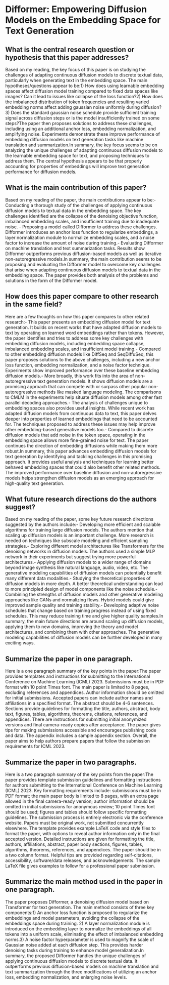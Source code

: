 # Difformer: Empowering Diffusion Models on the Embedding Space for Text   Generation

## What is the central research question or hypothesis that this paper addresses?

Based on my reading, the key focus of this paper is on studying the challenges of adapting continuous diffusion models to discrete textual data, particularly when generating text in the embedding space. The main hypotheses/questions appear to be:1) How does using learnable embedding spaces affect diffusion model training compared to fixed data spaces like images? Can it lead to issues like collapse of the loss function?2) How does the imbalanced distribution of token frequencies and resulting varied embedding norms affect adding gaussian noise uniformly during diffusion?3) Does the standard gaussian noise schedule provide sufficient training signal across diffusion steps or is the model insufficiently trained on some steps?The paper then proposes solutions to address these challenges, including using an additional anchor loss, embedding normalization, and amplifying noise. Experiments demonstrate these improve performance of embedding diffusion models on text generation tasks like machine translation and summarization.In summary, the key focus seems to be on analyzing the unique challenges of adapting continuous diffusion models to the learnable embedding space for text, and proposing techniques to address them. The central hypothesis appears to be that properly accounting for properties of embeddings will improve text generation performance for diffusion models.


## What is the main contribution of this paper?

Based on my reading of the paper, the main contributions appear to be:- Conducting a thorough study of the challenges of applying continuous diffusion models to textual data in the embedding space. The key challenges identified are the collapse of the denoising objective function, imbalanced embedding scales, and insufficient training due to inadequate noise. - Proposing a model called Difformer to address these challenges. Difformer introduces an anchor loss function to regularize embeddings, a layer normalization module to normalize embedding scales, and a noise factor to increase the amount of noise during training.- Evaluating Difformer on machine translation and text summarization tasks. Results show Difformer outperforms previous diffusion-based models as well as iterative non-autoregressive models.In summary, the main contribution seems to be proposing and evaluating the Difformer model to overcome key challenges that arise when adapting continuous diffusion models to textual data in the embedding space. The paper provides both analysis of the problems and solutions in the form of the Difformer model.


## How does this paper compare to other research in the same field?

Here are a few thoughts on how this paper compares to other related research:- This paper presents an embedding diffusion model for text generation. It builds on recent works that have adapted diffusion models to text by operating on learned word embeddings rather than tokens. However, the paper identifies and tries to address some key challenges with embedding diffusion models, including embedding space collapse, imbalanced embedding scales, and insufficient model training.- Compared to other embedding diffusion models like DiffSeq and SeqDiffuSeq, this paper proposes solutions to the above challenges, including a new anchor loss function, embedding normalization, and a noise factor technique. Experiments show improved performance over these baseline embedding diffusion models.- More broadly, this work fits into the area of non-autoregressive text generation models. It shows diffusion models are a promising approach that can compete with or surpass other popular non-autoregressive methods like masked language modeling. The comparisons to CMLM in the experiments help situate diffusion models among other fast parallel decoding approaches.- The analysis of challenges unique to embedding spaces also provides useful insights. While recent work has adapted diffusion models from continuous data to text, this paper delves deeper into properties of learned embeddings that need to be accounted for. The techniques proposed to address these issues may help improve other embedding-based generative models too.- Compared to discrete diffusion models that add noise in the token space, operating in the embedding space allows more fine-grained noise for text. The paper continues the direction of embedding diffusions while making them more robust.In summary, this paper advances embedding diffusion models for text generation by identifying and tackling challenges in this promising approach. It provides useful analysis and techniques for learning better behaved embedding spaces that could also benefit other related methods. The improved performance over baseline diffusion and non-autoregressive models helps strengthen diffusion models as an emerging approach for high-quality text generation.


## What future research directions do the authors suggest?

Based on my reading of the paper, some key future research directions suggested by the authors include:- Developing more efficient and scalable algorithms for training large diffusion models. The authors mention that scaling up diffusion models is an important challenge. More research is needed on techniques like subscale modeling and efficient sampling strategies.- Exploring different model architectures like Transformers for the denoising networks in diffusion models. The authors used a simple MLP network in their experiments but suggest trying more powerful architectures.- Applying diffusion models to a wider range of domains beyond image synthesis like natural language, audio, video, etc. The generative modeling capabilities of diffusion models can potentially benefit many different data modalities.- Studying the theoretical properties of diffusion models in more depth. A better theoretical understanding can lead to more principled design of model components like the noise schedule.- Combining the strengths of diffusion models and other generative modeling approaches like GANs and normalizing flows. Hybrid models could give improved sample quality and training stability.- Developing adaptive noise schedules that change based on training progress instead of using fixed schedules. This may reduce training time and give higher quality samples.In summary, the main future directions are around scaling up diffusion models, applying them to new domains, improving the theory and model architectures, and combining them with other approaches. The generative modeling capabilities of diffusion models can be further developed in many exciting ways.


## Summarize the paper in one paragraph.

Here is a one paragraph summary of the key points in the paper:The paper provides templates and instructions for submitting to the International Conference on Machine Learning (ICML) 2023. Submissions must be in PDF format with 10 point Times font. The main paper is limited to 8 pages, excluding references and appendices. Author information should be omitted for initial submissions. Accepted papers can include author names and affiliations in a specified format. The abstract should be 4-6 sentences. Sections provide guidelines for formatting the title, authors, abstract, body text, figures, tables, algorithms, theorems, citations, references, and appendices. There are instructions for submitting initial anonymized versions and final camera-ready copies after acceptance. The paper gives tips for making submissions accessible and encourages publishing code and data. The appendix includes a sample appendix section. Overall, the paper aims to help authors prepare papers that follow the submission requirements for ICML 2023.


## Summarize the paper in two paragraphs.

Here is a two paragraph summary of the key points from the paper:The paper provides template submission guidelines and formatting instructions for authors submitting to the International Conference on Machine Learning (ICML) 2023. Key formatting requirements include: submissions must be in PDF format; the main paper body is limited to 8 pages, with an extra page allowed in the final camera-ready version; author information should be omitted in initial submissions for anonymous review; 10 point Times font should be used; figures and tables should follow specific formatting guidelines. The submission process is entirely electronic via the conference website. Papers must be original work, not submitted concurrently elsewhere. The template provides example LaTeX code and style files to format the paper, with options to reveal author information only in the final accepted version. Detailed instructions are given for formatting the title, authors, affiliations, abstract, paper body sections, figures, tables, algorithms, theorems, references, and appendices. The paper should be in a two column format. Helpful tips are provided regarding self-citations, accessibility, software/data releases, and acknowledgements. The sample LaTeX file gives examples to follow for a professional paper submission.


## Summarize the main method used in the paper in one paragraph.

The paper proposes Difformer, a denoising diffusion model based on Transformer for text generation. The main method consists of three key components:1) An anchor loss function is proposed to regularize the embeddings and model parameters, avoiding the collapse of the embeddings space during training. 2) A layer normalization module is introduced on the embedding layer to normalize the embeddings of all tokens into a uniform scale, eliminating the effect of imbalanced embedding norms.3) A noise factor hyperparameter is used to magnify the scale of Gaussian noise added at each diffusion step. This provides harder denoising tasks during training to enhance model generalization.In summary, the proposed Difformer handles the unique challenges of applying continuous diffusion models to discrete textual data. It outperforms previous diffusion-based models on machine translation and text summarization through the three modifications of utilizing an anchor loss, embedding normalization, and enlarging noise levels.
